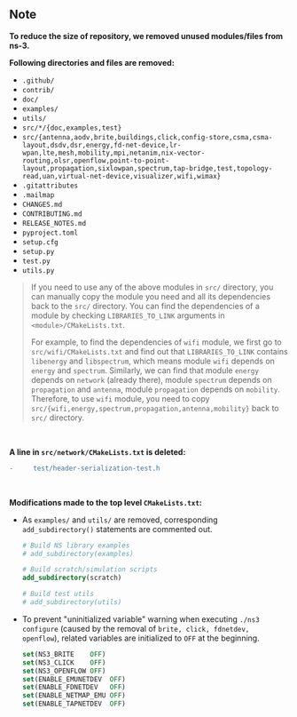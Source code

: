 ## Note
**To reduce the size of repository, we removed unused modules/files from ns-3.**

**Following directories and files are removed:**
- `.github/`
- `contrib/`
- `doc/`
- `examples/`
- `utils/`
- `src/*/{doc,examples,test}`
- `src/{antenna,aodv,brite,buildings,click,config-store,csma,csma-layout,dsdv,dsr,energy,fd-net-device,lr-wpan,lte,mesh,mobility,mpi,netanim,nix-vector-routing,olsr,openflow,point-to-point-layout,propagation,sixlowpan,spectrum,tap-bridge,test,topology-read,uan,virtual-net-device,visualizer,wifi,wimax}`
- `.gitattributes`
- `.mailmap`
- `CHANGES.md`
- `CONTRIBUTING.md`
- `RELEASE_NOTES.md`
- `pyproject.toml`
- `setup.cfg`
- `setup.py`
- `test.py`
- `utils.py`

> If you need to use any of the above modules in `src/` directory, you can manually copy the module you need and all its dependencies back to the `src/` directory.
You can find the dependencies of a module by checking `LIBRARIES_TO_LINK` arguments in `<module>/CMakeLists.txt`.
> 
> For example, to find the dependencies of `wifi` module, we first go to `src/wifi/CMakeLists.txt` and find out that `LIBRARIES_TO_LINK` contains `libenergy` and `libspectrum`, which means module `wifi` depends on `energy` and `spectrum`. Similarly, we can find that module `energy` depends on `network` (already there), module `spectrum` depends on `propagation` and `antenna`, module `propagation` depends on `mobility`. Therefore, to use `wifi` module, you need to copy `src/{wifi,energy,spectrum,propagation,antenna,mobility}` back to `src/` directory.

<br>


**A line in `src/network/CMakeLists.txt` is deleted:**
```diff
-     test/header-serialization-test.h
```

<br>

**Modifications made to the top level `CMakeLists.txt`:**
- As `examples/` and `utils/` are removed, corresponding `add_subdirectory()` statements are commented out.
  ```cmake
  # Build NS library examples
  # add_subdirectory(examples)

  # Build scratch/simulation scripts
  add_subdirectory(scratch)

  # Build test utils
  # add_subdirectory(utils)
  ```

- To prevent "uninitialized variable" warning when executing `./ns3 configure` (caused by the removal of `brite, click, fdnetdev, openflow`), related variables are initialized to `OFF` at the beginning.
  ```cmake
  set(NS3_BRITE    OFF)
  set(NS3_CLICK    OFF)
  set(NS3_OPENFLOW OFF)
  set(ENABLE_EMUNETDEV  OFF)
  set(ENABLE_FDNETDEV   OFF)
  set(ENABLE_NETMAP_EMU OFF)
  set(ENABLE_TAPNETDEV  OFF)
  ```